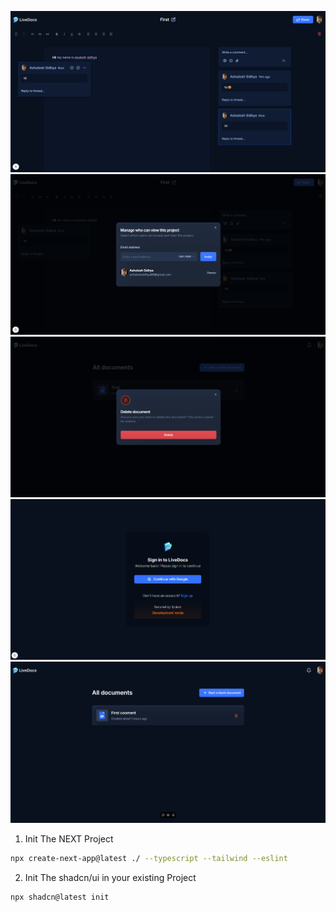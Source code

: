![Alt text](public/images/lb_1.png "Optional title")
![Alt text](public/images/lb_2.png "Optional title")
![Alt text](public/images/lb_3.png "Optional title")
![Alt text](public/images/lb_4.png "Optional title")
![Alt text](public/images/lb_6.png "Optional title")






1. Init The NEXT Project
```bash
npx create-next-app@latest ./ --typescript --tailwind --eslint
```
2. Init The shadcn/ui in your existing Project
```bash
npx shadcn@latest init
```
